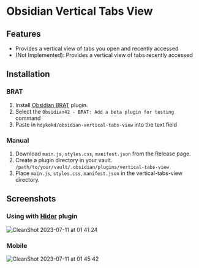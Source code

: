 # Obsidian Vertical Tabs View

## Features

- Provides a vertical view of tabs you open and recently accessed
- (Not Implemented): Provides a vertical view of tabs recently accessed

## Installation

### BRAT

1. Install [Obsidian BRAT](https://github.com/TfTHacker/obsidian42-brat) plugin.
2. Select the `Obsidian42 - BRAT: Add a beta plugin for testing` command
3. Paste in `hdykokd/obsidian-vertical-tabs-view` into the text field

### Manual

1. Download `main.js`, `styles.css`, `manifest.json` from the Release page.
2. Create a plugin directory in your vault. `/path/to/your/vault/.obsidian/plugins/vertical-tabs-view`
3. Place `main.js`, `styles.css`, `manifest.json` in the vertical-tabs-view directory.

## Screenshots

### Using with [Hider](https://github.com/kepano/obsidian-hider) plugin

![CleanShot 2023-07-11 at 01 41 24](https://github.com/hdykokd/obsidian-vertical-tabs-view/assets/19975408/35948344-1930-44cb-9c67-915e5e8f31f3)

### Mobile

![CleanShot 2023-07-11 at 01 45 42](https://github.com/hdykokd/obsidian-vertical-tabs-view/assets/19975408/74248242-6299-427a-8b48-11a4b9db7fb8)
